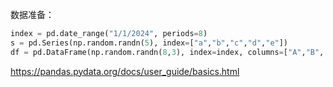 数据准备：
```python
index = pd.date_range("1/1/2024", periods=8)
s = pd.Series(np.random.randn(5), index=["a","b","c","d","e"])
df = pd.DataFrame(np.random.randn(8,3), index=index, columns=["A","B", "C"])
```
https://pandas.pydata.org/docs/user_guide/basics.html



